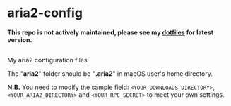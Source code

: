 # aria2-config
**This repo is not actively maintained, please see my [dotfiles](https://github.com/g6ai/dotfiles) for latest version.**

##
My aria2 configuration files.

The "**aria2**" folder should be "**.aria2**" in macOS user's home directory.

**N.B.** You need to modify the sample field: `<YOUR_DOWNLOADS_DIRECTORY>`, `<YOUR_ARIA2_DIRECTORY>` and `<YOUR_RPC_SECRET>` to meet your own settings.
